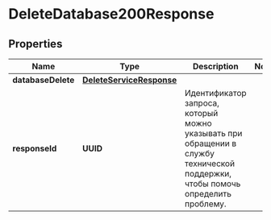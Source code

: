 

# DeleteDatabase200Response


## Properties

| Name | Type | Description | Notes |
|------------ | ------------- | ------------- | -------------|
|**databaseDelete** | [**DeleteServiceResponse**](DeleteServiceResponse.md) |  |  |
|**responseId** | **UUID** | Идентификатор запроса, который можно указывать при обращении в службу технической поддержки, чтобы помочь определить проблему. |  |



